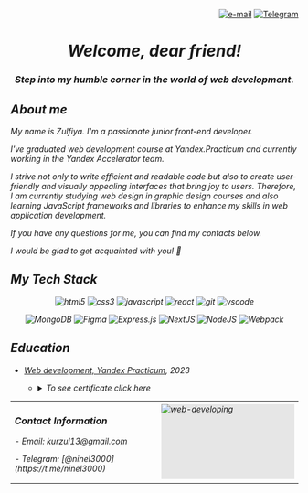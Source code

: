 <p align="right">
    <a href="mailto:kurzul13@gmail.com"> <img align="" src="https://img.shields.io/badge/Gmail-D14836?style=for-the-badge&logo=gmail&logoColor=white" alt="e-mail" height="30"/></a>
    <a href="https://t.me/ninel3000"> <img align="" src="https://img.shields.io/badge/Telegram-1E90FF?style=for-the-badge&logo=Telegram&logoColor=FFFFFF" alt="Telegram" height="30"/></a>
</p>

<h1 align="center"><i>Welcome, dear friend!</i></h1>
<h3 align="center"><i>Step into my humble corner in the world of web development.<i></h3>

<h2>
About me
</h2>
<p><i>My name is Zulfiya. I'm a passionate junior front-end developer.</i></p>
<p><i>I've graduated web development course at Yandex.Practicum and currently working in the Yandex Accelerator team.</i></p>
<p><i>I strive not only to write efficient and readable code but also to create user-friendly and visually appealing interfaces that bring joy to users. Therefore, I am currently  studying web design in graphic design courses and also learning JavaScript frameworks and libraries to enhance my skills in web application development.</i></p>
<p><i>If you have any questions for me, you can find my contacts below.</i></p>
<p><i>I would be glad to get acquainted with you! 👋</i></p>

<h2>
 My Tech Stack
</h2>
<p align="center">
<img src="https://img.shields.io/badge/html5-%23E34F26.svg?style=for-the-badge&logo=html5&logoColor=white" alt="html5" height="30"/>
<img src="https://img.shields.io/badge/css3-%231572B6.svg?style=for-the-badge&logo=css3&logoColor=white" alt="css3" height="30"/>
<img src="https://img.shields.io/badge/javascript-%23323330.svg?style=for-the-badge&logo=javascript&logoColor=%23F7DF1E" alt="javascript" height="30"/>
<img src="https://img.shields.io/badge/react-%2320232a.svg?style=for-the-badge&logo=react&logoColor=%2361DAFB" alt="react" height="30"/>
<img src="https://img.shields.io/badge/git-%23F05033.svg?style=for-the-badge&logo=git&logoColor=white" alt="git" height="30"/>
<img src="https://img.shields.io/badge/Visual%20Studio%20Code-0078d7.svg?style=for-the-badge&logo=visual-studio-code&logoColor=white" alt="vscode" height="30"/>
</p>
<p align="center">
<img src="https://img.shields.io/badge/MongoDB-%234ea94b.svg?style=for-the-badge&logo=mongodb&logoColor=white" alt="MongoDB"/>
<img src="https://img.shields.io/badge/figma-%23F24E1E.svg?style=for-the-badge&logo=figma&logoColor=white" alt="Figma"/>
<img src="https://img.shields.io/badge/express.js-%23404d59.svg?style=for-the-badge&logo=express&logoColor=%2361DAFB" alt="Express.js"/>
<img src="https://img.shields.io/badge/Next-black?style=for-the-badge&logo=next.js&logoColor=white" alt="NextJS"/>
<img src="https://img.shields.io/badge/node.js-6DA55F?style=for-the-badge&logo=node.js&logoColor=white" alt="NodeJS"/>
<img src="https://img.shields.io/badge/webpack-%238DD6F9.svg?style=for-the-badge&logo=webpack&logoColor=black" alt="Webpack"/>
</p>

<h2>Education</h2>    
<ul>
     <li> <a href="https://practicum.yandex.ru/web/" target="_blank">Web development, Yandex Practicum</a>, 2023</li>
<ul>
     <li><details><summary>To see certificate click here</summary>
     <img src="./images/Kurmanaeva.jpg" alt="Certificate" height="800"/>
     </details>
     </li>
   </ul>
</ul>

<table>
 <tr>
    <td>
      <h3>Contact Information</h3>
      <p>- Email: kurzul13@gmail.com</p>
      <p>- Telegram: [@ninel3000](https://t.me/ninel3000)</p>
     </td>
    <td>
      <img style="display: block;-webkit-user-select: none;margin: auto;cursor: zoom-in;background-color: hsl(0, 0%, 90%);" src="https://gifdb.com/images/high/coding-girl-animation-fe7t4gejurmtof8v.webp" width="233" height="131" alt="web-developing">      
    </td>
  </tr>
  </table>
